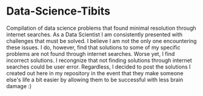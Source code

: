# Data-Science-Tibits
Compilation of data science problems that found minimal resolution through internet searches. As a Data Scientist I am consistently presented with challenges that must be solved. I believe I am not the only one encountering these issues. I do, however, find that solutions to some of my specific problems are not found through internet searches. Worse yet, I find incorrect solutions. I recongnize that not finding solutions through internet searches could be user error. Regardless, I decided to post the solutions I created out here in my repository in the event that they make someone else's life a bit easier by allowing them to be successful with less brain damage :)


